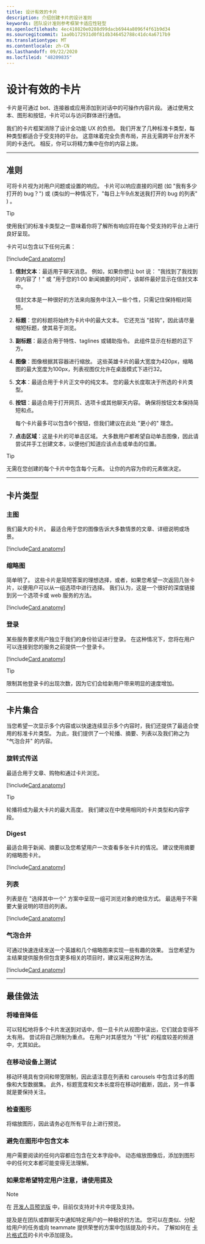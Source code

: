 ```yaml
---
title: 设计有效的卡片
description: 介绍创建卡片的设计准则
keywords: 团队设计准则参考框架卡适应性轻型
ms.openlocfilehash: 4ec410820e0288d99dacb6944a8096f4f61b9d34
ms.sourcegitcommit: 1aa0b172931d0f81db346452788c41dc4a6717b9
ms.translationtype: MT
ms.contentlocale: zh-CN
ms.lasthandoff: 09/22/2020
ms.locfileid: "48209835"
---
```

# <a name="design-effective-cards"></a>设计有效的卡片

卡片是可通过 bot、连接器或应用添加到对话中的可操作内容片段。 通过使用文本、图形和按钮，卡片可以与访问群体进行通信。

我们的卡片框架消除了设计全功能 UX 的负担。 我们开发了几种标准卡类型，每种类型都适合于受支持的平台。 这意味着完全负责布局，并且无需跨平台开发不同的卡迭代。 相反，你可以将精力集中在你的内容上拨。

---

## <a name="guidelines"></a>准则

可将卡片视为对用户问题或设置的响应。 卡片可以响应直接的问题 (如 "我有多少打开的 bug？") 或 (类似的一种情况下，"每日上午9点发送我打开的 bug 的列表" ) 。

> [!TIP]
> 使用我们的标准卡类型之一意味着你将了解所有响应将在每个受支持的平台上进行良好呈现。

卡片可以包含以下任何元素：<br />

[!include[Card anatomy](~/includes/design/card-image-anatomy.html)]

1. **信封文本**：最适用于聊天消息。 例如，如果你想让 bot 说： "我找到了我找到的内容了！" 或 "用于您的1:00 新闻摘要的时间"，该邮件最好显示在信封文本中。

   信封文本是一种很好的方法来向服务中注入一些个性，只需记住保持相对简短。

2. **标题**：您的标题将始终为卡片中的最大文本。 它还充当 "挂钩"，因此请尽量缩短标题，使其易于浏览。

3. **副标题**：最适合用于特性、taglines 或辅助指令。 此组件显示在标题的正下方。

4. **图像**：图像根据其容器进行缩放。 这些英雄卡片的最大宽度为420px，缩略图的最大宽度为100px，列表视图仅允许在桌面模式下进行32。

5. **文本**：最适合用于卡片正文中的纯文本。 您的最大长度取决于所选的卡片类型。

6. **按钮**：最适合用于打开网页、选项卡或其他聊天内容。 确保将按钮文本保持简短和点。

   每个卡片最多可以包含6个按钮，但我们建议在此处 "更小的" 理念。

7. **点击区域**：这是卡片的可单击区域。 大多数用户都希望自动单击图像，因此请尝试并手工创建文本，以便他们知道应该点击或单击的位置。

> [!TIP]
> 无需在您创建的每个卡片中包含每个元素。 让你的内容为你的元素做决定。

---

## <a name="types-of-cards"></a>卡片类型

### <a name="hero"></a>主图

我们最大的卡片。 最适合用于您的图像告诉大多数情景的文章、详细说明或场景。

[!include[Card anatomy](~/includes/design/card-image-hero.html)]

### <a name="thumbnail"></a>缩略图

简单明了。 这些卡片是简短答案的理想选择，或者，如果您希望一次返回几张卡片，以便用户可以从一组选项中进行选择。 我们认为，这是一个很好的深度链接到另一个选项卡或 web 服务的方法。

[!include[Card anatomy](~/includes/design/card-image-thumbnail.html)]

### <a name="sign-in"></a>登录

某些服务要求用户独立于我们的身份验证进行登录。 在这种情况下，您将在用户可以连接到您的服务之前提供一个登录卡。

[!include[Card anatomy](~/includes/design/card-image-signin.html)]

> [!TIP]
> 限制其他登录卡的出现次数，因为它们会给新用户带来明显的速度增加。

---

## <a name="card-collections"></a>卡片集合

当您希望一次显示多个内容或以快速连续显示多个内容时，我们还提供了最适合使用的标准卡片类型。 为此，我们提供了一个轮播、摘要、列表以及我们称之为 "气泡合并" 的内容。

### <a name="carousel"></a>旋转式传送

最适合用于文章、购物和通过卡片浏览。

[!include[Card anatomy](~/includes/design/card-image-carousel.html)]

> [!TIP]
> 轮播将成为最大卡片的最大高度。 我们建议在中使用相同的卡片类型和内容字段。

### <a name="digest"></a>Digest

最适合用于新闻、摘要以及您希望用户一次查看多张卡片的情况。 建议使用摘要的缩略图卡片。

[!include[Card anatomy](~/includes/design/card-image-digest.html)]

### <a name="lists"></a>列表

列表是在 "选择其中一个" 方案中呈现一组可浏览对象的绝佳方式。 最适用于不需要大量说明的项目的列表。

[!include[Card anatomy](~/includes/design/card-image-list.html)]

### <a name="bubble-merge"></a>气泡合并

可通过快速连续发送一个英雄和几个缩略图来实现一些有趣的效果。 当您希望为主结果提供服务但包含更多相关的项目时，建议采用这种方法。

[!include[Card anatomy](~/includes/design/card-image-bubble-merge.html)]

---

## <a name="best-practices"></a>最佳做法

### <a name="keep-the-noise-down"></a>将噪音降低

可以轻松地将多个卡片发送到对话中，但一旦卡片从视图中滚出，它们就会变得不太有用。 尝试将自己限制为重点。 在用户对其感觉为 "干扰" 的程度较差的频道中，尤其如此。

### <a name="test-on-mobile"></a>在移动设备上测试

移动环境具有空间和带宽限制，因此请注意在列表和 carousels 中包含过多的图像和大型数据集。 此外，标题宽度和文本长度将在移动时截断，因此，另一件事就是要保持关注。

### <a name="check-your-graphics"></a>检查图形

将缩放图形，因此请务必在所有平台上进行预览。

### <a name="avoid-including-text-in-a-graphic"></a>避免在图形中包含文本

用户需要阅读的任何内容都应包含在文本字段中。 动态缩放图像后，添加到图形中的任何文本都可能变得无法理解。

### <a name="use-mentions-if-you-want-the-attention-of-specific-users"></a>如果您希望特定用户注意，请使用提及

> [!NOTE]
> 在 [开发人员预览版](~/resources/dev-preview/developer-preview-intro.md) 中，目前仅支持对卡片中提及支持。

提及是在团队或群聊天中通知特定用户的一种极好的方法。 您可以在类似、分配给用户的任务或向 teammate 提供荣誉的方案中包括提及的卡片。 了解如何在 [卡片格式页](~/task-modules-and-cards/cards/cards-format.md)的卡片中添加提及。 

